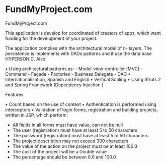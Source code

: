 FundMyProject.com
=================

FundMyProject.com

This application is develop for coordinated of creators of apps, which want funding for the development of your project.

The application complies with the architectural model of n- layers. The persistence is implements with DAOs patterns and it use the data base HYPERSONIC. Also:

• Using architectural patterns as:
    - Model-view-controller (MVC)
    - Command
    - Façade
	- Factories
	- Business Delegate
	- DAO
• Internationalization, Spanish and English
• Vertical Scaling
• Using Struts 2 and Spring Framework (Dependency Injection )

Features:

• Count based on the use of context
• Authentication is performed using interceptors
• Validation of login forms, registration and building projects, written in JSP, which perform:
   - All fields in all forms must have value, can not be null
   - The user (registration) must have at least 5 to 50 characters
   - The password (registration) must have at least 5 to 50 characters
   - The project description may not exceed 300 characters
   - The value of the action on the project must be at least 100.0
   - The cost of the project will be a Double value
   - The percentage should be between 0.0 and 100.0


